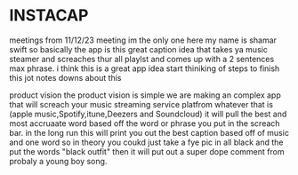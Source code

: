# INSTACAP
meetings from 11/12/23 meeting 
im the only one here my name is shamar swift 
so basically the app is this great caption idea that takes ya music steamer and screaches thur all playlst and comes up with a 2 sentences max phrase.
i think this is a great app idea 
start thiniking of steps to finish this 
jot notes downs about this

product vision 
the product vision is simple we are making an complex app that will screach your music streaming service platfrom whatever that is (apple music,Spotify,itune,Deezers and Soundcloud) it will pull the best and most accruaate word based off the word or phrase you put in the screach bar. in the long run this will print you out the best caption based off of music and one word so in theory you coukd just take a fye pic in all black and the put the words "black outfit" then it will put out a super dope comment from probaly a young boy song.